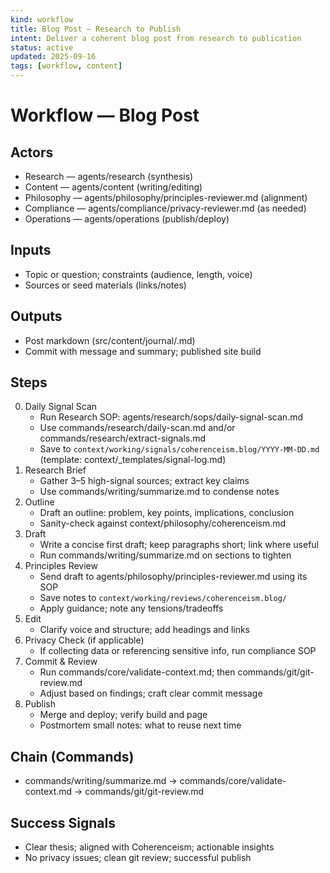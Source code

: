 ```yaml
---
kind: workflow
title: Blog Post — Research to Publish
intent: Deliver a coherent blog post from research to publication
status: active
updated: 2025-09-16
tags: [workflow, content]
---
```


# Workflow — Blog Post

## Actors
- Research — agents/research (synthesis)
- Content — agents/content (writing/editing)
- Philosophy — agents/philosophy/principles-reviewer.md (alignment)
- Compliance — agents/compliance/privacy-reviewer.md (as needed)
- Operations — agents/operations (publish/deploy)

## Inputs
- Topic or question; constraints (audience, length, voice)
- Sources or seed materials (links/notes)

## Outputs
- Post markdown (src/content/journal/<slug>.md)
- Commit with message and summary; published site build

## Steps
0. Daily Signal Scan
   - Run Research SOP: agents/research/sops/daily-signal-scan.md
   - Use commands/research/daily-scan.md and/or commands/research/extract-signals.md
   - Save to `context/working/signals/coherenceism.blog/YYYY-MM-DD.md` (template: context/_templates/signal-log.md)
1. Research Brief
   - Gather 3–5 high-signal sources; extract key claims
   - Use commands/writing/summarize.md to condense notes
2. Outline
   - Draft an outline: problem, key points, implications, conclusion
   - Sanity-check against context/philosophy/coherenceism.md
3. Draft
   - Write a concise first draft; keep paragraphs short; link where useful
   - Run commands/writing/summarize.md on sections to tighten
4. Principles Review
   - Send draft to agents/philosophy/principles-reviewer.md using its SOP
   - Save notes to `context/working/reviews/coherenceism.blog/`
   - Apply guidance; note any tensions/tradeoffs
5. Edit
   - Clarify voice and structure; add headings and links
6. Privacy Check (if applicable)
   - If collecting data or referencing sensitive info, run compliance SOP
7. Commit & Review
   - Run commands/core/validate-context.md; then commands/git/git-review.md
   - Adjust based on findings; craft clear commit message
8. Publish
   - Merge and deploy; verify build and page
   - Postmortem small notes: what to reuse next time

## Chain (Commands)
- commands/writing/summarize.md → commands/core/validate-context.md → commands/git/git-review.md

## Success Signals
- Clear thesis; aligned with Coherenceism; actionable insights
- No privacy issues; clean git review; successful publish
